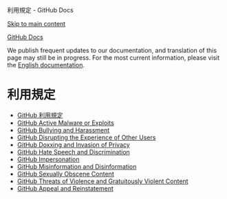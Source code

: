 利用規定 - GitHub Docs

[Skip to main content](#main-content)

[](/ja)[GitHub Docs](/ja)

We publish frequent updates to our documentation, and translation of this page may still be in progress. For the most current information, please visit the [English documentation](/en).

利用規定
==========

* [GitHub 利用規定](/ja/site-policy/acceptable-use-policies/github-acceptable-use-policies)
* [GitHub Active Malware or Exploits](/ja/site-policy/acceptable-use-policies/github-active-malware-or-exploits)
* [GitHub Bullying and Harassment](/ja/site-policy/acceptable-use-policies/github-bullying-and-harassment)
* [GitHub Disrupting the Experience of Other Users](/ja/site-policy/acceptable-use-policies/github-disrupting-the-experience-of-other-users)
* [GitHub Doxxing and Invasion of Privacy](/ja/site-policy/acceptable-use-policies/github-doxxing-and-invasion-of-privacy)
* [GitHub Hate Speech and Discrimination](/ja/site-policy/acceptable-use-policies/github-hate-speech-and-discrimination)
* [GitHub Impersonation](/ja/site-policy/acceptable-use-policies/github-impersonation)
* [GitHub Misinformation and Disinformation](/ja/site-policy/acceptable-use-policies/github-misinformation-and-disinformation)
* [GitHub Sexually Obscene Content](/ja/site-policy/acceptable-use-policies/github-sexually-obscene-content)
* [GitHub Threats of Violence and Gratuitously Violent Content](/ja/site-policy/acceptable-use-policies/github-threats-of-violence-and-gratuitously-violent-content)
* [GitHub Appeal and Reinstatement](/ja/site-policy/acceptable-use-policies/github-appeal-and-reinstatement)
